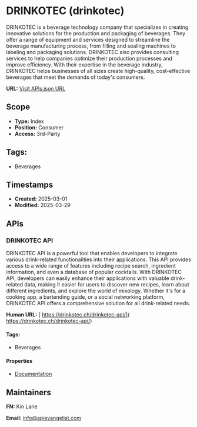 # DRINKOTEC (drinkotec)
DRINKOTEC is a beverage technology company that specializes in creating innovative solutions for the production and packaging of beverages. They offer a range of equipment and services designed to streamline the beverage manufacturing process, from filling and sealing machines to labeling and packaging solutions. DRINKOTEC also provides consulting services to help companies optimize their production processes and improve efficiency. With their expertise in the beverage industry, DRINKOTEC helps businesses of all sizes create high-quality, cost-effective beverages that meet the demands of today's consumers.

**URL:** [Visit APIs.json URL](https://raw.githubusercontent.com/api-evangelist/drinkotec/refs/heads/main/apis.yml)

## Scope

- **Type:** Index 
- **Position:** Consumer 
- **Access:** 3rd-Party 

## Tags:

 - Beverages

## Timestamps

- **Created:** 2025-03-01 
- **Modified:** 2025-03-29 

## APIs

### DRINKOTEC API
DRINKOTEC API is a powerful tool that enables developers to integrate various drink-related functionalities into their applications. This API provides access to a wide range of features including recipe search, ingredient information, and even a database of popular cocktails. With DRINKOTEC API, developers can easily enhance their applications with valuable drink-related data, making it easier for users to discover new recipes, learn about different ingredients, and explore the world of mixology. Whether it's for a cooking app, a bartending guide, or a social networking platform, DRINKOTEC API offers a comprehensive solution for all drink-related needs.

**Human URL:** [ https://drinkotec.ch/drinkotec-api/]( https://drinkotec.ch/drinkotec-api/)


#### Tags:

 - Beverages

#### Properties

- [Documentation]( https://drinkotec.ch/drinkotec-api/)

## Maintainers

**FN:** Kin Lane

**Email:** info@apievangelist.com

